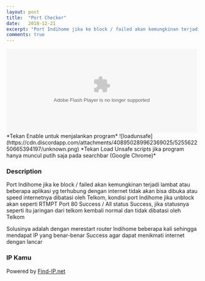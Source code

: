 ```yaml
---
layout: post
title:  "Port Checker"
date:   2018-12-21
excerpt: "Port Indihome jika ke block / failed akan kemungkinan terjadi lambat atau beberapa aplikasi yg terhubung dengan internet tidak akan bisa dibuka atau speed internetnya dibatasi oleh Telkom, kondisi port Indihome jika unblock akan seperti RTMPT Port 80 Success / All status Success, jika statusnya seperti itu jaringan dari telkom kembali normal dan tidak dibatasi oleh Telkom"
comments: true
---
```

<object width="500" height="220" codebase="http://download.macromedia.com/pub/shockwave/cabs/flash/swflash.cab#version=7,0,19,0" classid="clsid:D27CDB6E-AE6D-11cf-96B8-444553540000">
<param value="http://troke.id/port/novell_port_test.swf" name="movie">
<param value="high" name="quality">
<embed width="500" height="220" type="application/x-shockwave-flash" pluginspage="http://www.macromedia.com/go/getflashplayer" quality="high" src="http://troke.id/port/novell_port_test.swf">
</object>
*Tekan Enable untuk menjalankan program*
![loadunsafe](https://cdn.discordapp.com/attachments/408950289962369025/525562250665394197/unknown.png)
*Tekan Load Unsafe scripts jika program hanya muncul putih saja pada searchbar (Google Chrome)*

### Description
Port Indihome jika ke block / failed akan kemungkinan terjadi lambat atau beberapa aplikasi yg terhubung dengan internet tidak akan bisa dibuka atau speed internetnya dibatasi oleh Telkom, kondisi port Indihome jika unblock akan seperti RTMPT Port 80 Success / All status Success, jika statusnya seperti itu jaringan dari telkom kembali normal dan tidak dibatasi oleh Telkom

Solusinya adalah dengan merestart router Indihome beberapa kali sehingga mendapat IP yang benar-benar Success agar dapat menikmati internet dengan lancar

### IP Kamu
<div id="findipwidget"></div><div class="findiplink" id="findipurl">Powered by <a href="http://www.find-ip.net/" target="_blank">Find-IP.net</a></div><script defer src="//api.find-ip.net/widget.js?width=240&"></script>
